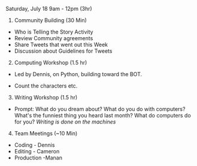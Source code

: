 Saturday, July 18 9am - 12pm (3hr)

1. Community Building (30 Min)
* Who is Telling the Story Activity  
* Review Community agreements
* Share Tweets that went out this Week 
* Discussion about Guidelines for Tweets

2. Computing Workshop (1.5 hr)
* Led by Dennis, on Python, building toward the BOT.
- Count the characters etc.

3. Writing Workshop (1.5 hr)
* Prompt: What do you dream about? What do you do with computers? What's the funniest thing you heard last month? What do computers do for you?
*Writing is done on the machines*

4. Team Meetings (~10 Min) 
* Coding - Dennis
* Editing - Cameron 
* Production -Manan 
